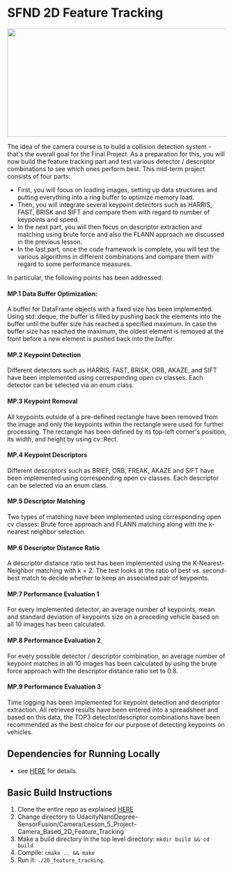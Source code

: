 # SFND 2D Feature Tracking

<img src="images/keypoints.png" width="820" height="248" />

The idea of the camera course is to build a collision detection system - that's the overall goal for the Final Project. As a preparation for this, you will now build the feature tracking part and test various detector / descriptor combinations to see which ones perform best. This mid-term project consists of four parts:

* First, you will focus on loading images, setting up data structures and putting everything into a ring buffer to optimize memory load. 
* Then, you will integrate several keypoint detectors such as HARRIS, FAST, BRISK and SIFT and compare them with regard to number of keypoints and speed. 
* In the next part, you will then focus on descriptor extraction and matching using brute force and also the FLANN approach we discussed in the previous lesson. 
* In the last part, once the code framework is complete, you will test the various algorithms in different combinations and compare them with regard to some performance measures. 

In particular, the following points has been addressed:

#### MP.1 Data Buffer Optimization: 
A buffer for DataFrame objects with a fixed size has been implemented. Using std::deque, the buffer is filled by pushing back the elements into the buffer until the buffer size has reached a specified maximum. In case the buffer size has reached the maximum, the oldest element is removed at the front before a new element is pushed back into the buffer.

#### MP.2 Keypoint Detection
Different detectors such as HARRIS, FAST, BRISK, ORB, AKAZE, and SIFT have been implemented using corresponding open cv classes. Each detector can be selected via an enum class.

#### MP.3 Keypoint Removal
All keypoints outside of a pre-defined rectangle have been removed from the image and only the keypoints within the rectangle were used for further processing. The rectangle has been defined by its top-left corner's position, its width, and height by using cv::Rect.

#### MP.4 Keypoint Descriptors
Different descriptors such as BRIEF, ORB, FREAK, AKAZE and SIFT have been implemented using corresponding open cv classes. Each descriptor can be selected via an enum class.

#### MP.5 Descriptor Matching
Two types of matching have been implemented using corresponding open cv classes: Brute force approach and FLANN matching along with the k-nearest neighbor selection.

#### MP.6 Descriptor Distance Ratio
A descriptor distance ratio test has been implemented using the K-Nearest-Neighbor matching with k = 2. The test looks at the ratio of best vs. second-best match to decide whether to keep an associated pair of keypoints.

#### MP.7 Performance Evaluation 1
For every implemented detector, an average number of keypoints, mean and standard deviation of keypoints size on a preceding vehicle based on all 10 images has been calculated.

#### MP.8 Performance Evaluation 2
For every possible detector / descriptor combination, an average number of keypoint matches in all 10 images has been calculated by using the brute force approach with the descriptor distance ratio set to 0.8.

#### MP.9 Performance Evaluation 3
Time logging has been implemented for keypoint detection and descriptor extraction. All retrieved results have been entered into a spreadsheet and based on this data, the TOP3 detector/descriptor combinations have been recommended as the best choice for our purpose of detecting keypoints on vehicles.


## Dependencies for Running Locally
* see [HERE](https://github.com/eugen-schaefer/UdacityNanoDegree-SensorFusion/tree/main/Camera#b-dependencies-for-running-locally) for details.

## Basic Build Instructions

1. Clone the entire repo as explained [HERE](https://github.com/eugen-schaefer/UdacityNanoDegree-SensorFusion#cloning)
2. Change directory to UdacityNanoDegree-SensorFusion/Camera/Lesson_5_Project-Camera_Based_2D_Feature_Tracking
3. Make a build directory in the top level directory: `mkdir build && cd build`
4. Compile: `cmake .. && make`
5. Run it: `./2D_feature_tracking`.
